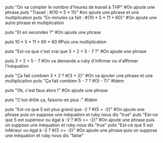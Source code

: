 puts "On va compter le nombre d'heures de travail à THP" #On ajoute une phrase
puts "Travail : #{10 * 5 * 11}" #on ajoute une phrase et une multiplication
puts "En minutes ça fait : #{10 * 5 * 11 * 60}" #On ajoute une autre phrase et multiplication

puts "Et en secondes ?" #On ajoute une phrase

puts 10 * 5 * 11 * 60 * 60 #Puis une multiplication

puts "Est-ce que c'est vrai que 3 + 2 < 5 - 7 ?" #On ajoute une phrase

puts 3 + 2 < 5 - 7 #On va demande a ruby d'infirmer ou d'affirmer l'inéquation

puts "Ça fait combien 3 + 2 ? #{3 + 2}" #On va ajouter une phrase et une multiplication
puts "Ça fait combien 5 - 7 ? #{5 - 7}" #Idem

puts "Ok, c'est faux alors !" #On ajoute une phrase

puts "C'est drôle ça, faisons-en plus :" #Idem

puts "Est-ce que 5 est plus grand que -2 ? #{5 > -2}" #On ajoute une phrase puis on suppose une inéquation et ruby nous dis "true"
puts "Est-ce que 5 est supérieur ou égal à -2 ? #{5 >= -2}" #On ajoute une phrase puis on suppose une inéquation et ruby nous dis "true"
puts "Est-ce que 5 est inférieur ou égal à -2 ? #{5 <= -2}" #On ajoute une phrase puis on suppose une inéquation et ruby nous dis "false"
